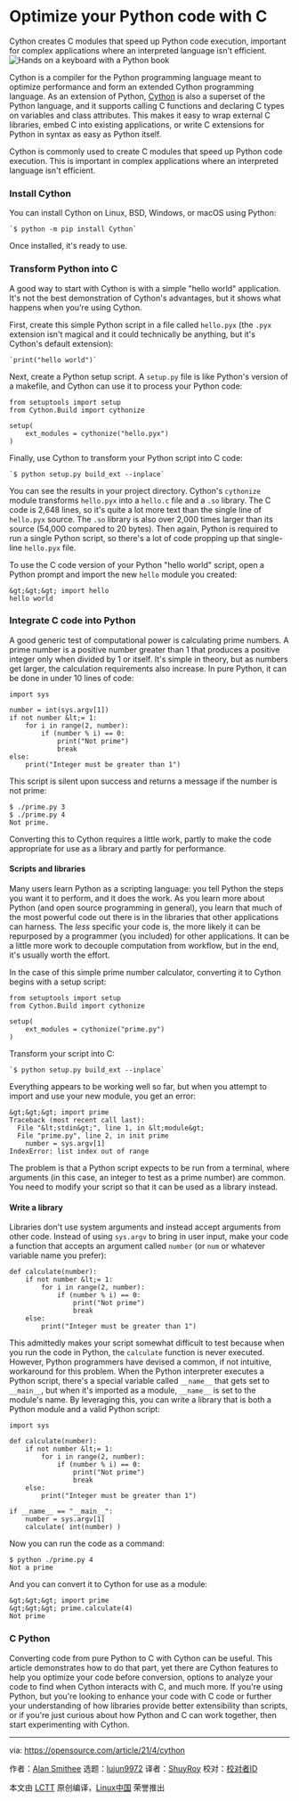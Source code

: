[#]: subject: (Optimize your Python code with C)
[#]: via: (https://opensource.com/article/21/4/cython)
[#]: author: (Alan Smithee https://opensource.com/users/alansmithee)
[#]: collector: (lujun9972)
[#]: translator: (ShuyRoy)
[#]: reviewer: ( )
[#]: publisher: ( )
[#]: url: ( )

Optimize your Python code with C
======
Cython creates C modules that speed up Python code execution, important
for complex applications where an interpreted language isn't efficient.
![Hands on a keyboard with a Python book ][1]

Cython is a compiler for the Python programming language meant to optimize performance and form an extended Cython programming language. As an extension of Python, [Cython][2] is also a superset of the Python language, and it supports calling C functions and declaring C types on variables and class attributes. This makes it easy to wrap external C libraries, embed C into existing applications, or write C extensions for Python in syntax as easy as Python itself.

Cython is commonly used to create C modules that speed up Python code execution. This is important in complex applications where an interpreted language isn't efficient.

### Install Cython

You can install Cython on Linux, BSD, Windows, or macOS using Python:


```
`$ python -m pip install Cython`
```

Once installed, it's ready to use.

### Transform Python into C

A good way to start with Cython is with a simple "hello world" application. It's not the best demonstration of Cython's advantages, but it shows what happens when you're using Cython.

First, create this simple Python script in a file called `hello.pyx` (the `.pyx` extension isn't magical and it could technically be anything, but it's Cython's default extension):


```
`print("hello world")`
```

Next, create a Python setup script. A `setup.py` file is like Python's version of a makefile, and Cython can use it to process your Python code:


```
from setuptools import setup
from Cython.Build import cythonize

setup(
    ext_modules = cythonize("hello.pyx")
)
```

Finally, use Cython to transform your Python script into C code:


```
`$ python setup.py build_ext --inplace`
```

You can see the results in your project directory. Cython's `cythonize` module transforms `hello.pyx` into a `hello.c` file and a `.so` library. The C code is 2,648 lines, so it's quite a lot more text than the single line of `hello.pyx` source. The `.so` library is also over 2,000 times larger than its source (54,000 compared to 20 bytes). Then again, Python is required to run a single Python script, so there's a lot of code propping up that single-line `hello.pyx` file.

To use the C code version of your Python "hello world" script, open a Python prompt and import the new `hello` module you created:


```
&gt;&gt;&gt; import hello
hello world
```

### Integrate C code into Python

A good generic test of computational power is calculating prime numbers. A prime number is a positive number greater than 1 that produces a positive integer only when divided by 1 or itself. It's simple in theory, but as numbers get larger, the calculation requirements also increase. In pure Python, it can be done in under 10 lines of code:


```
import sys

number = int(sys.argv[1])
if not number &lt;= 1:
    for i in range(2, number):
        if (number % i) == 0:
            print("Not prime")
            break
else:
    print("Integer must be greater than 1")
```

This script is silent upon success and returns a message if the number is not prime:


```
$ ./prime.py 3
$ ./prime.py 4
Not prime.
```

Converting this to Cython requires a little work, partly to make the code appropriate for use as a library and partly for performance.

#### Scripts and libraries

Many users learn Python as a scripting language: you tell Python the steps you want it to perform, and it does the work. As you learn more about Python (and open source programming in general), you learn that much of the most powerful code out there is in the libraries that other applications can harness. The _less_ specific your code is, the more likely it can be repurposed by a programmer (you included) for other applications. It can be a little more work to decouple computation from workflow, but in the end, it's usually worth the effort.

In the case of this simple prime number calculator, converting it to Cython begins with a setup script:


```
from setuptools import setup
from Cython.Build import cythonize

setup(
    ext_modules = cythonize("prime.py")
)
```

Transform your script into C:


```
`$ python setup.py build_ext --inplace`
```

Everything appears to be working well so far, but when you attempt to import and use your new module, you get an error:


```
&gt;&gt;&gt; import prime
Traceback (most recent call last):
  File "&lt;stdin&gt;", line 1, in &lt;module&gt;
  File "prime.py", line 2, in init prime
    number = sys.argv[1]
IndexError: list index out of range
```

The problem is that a Python script expects to be run from a terminal, where arguments (in this case, an integer to test as a prime number) are common. You need to modify your script so that it can be used as a library instead.

#### Write a library

Libraries don't use system arguments and instead accept arguments from other code. Instead of using `sys.argv` to bring in user input, make your code a function that accepts an argument called `number` (or `num` or whatever variable name you prefer):


```
def calculate(number):
    if not number &lt;= 1:
        for i in range(2, number):
            if (number % i) == 0:
                print("Not prime")
                break
    else:
        print("Integer must be greater than 1")
```

This admittedly makes your script somewhat difficult to test because when you run the code in Python, the `calculate` function is never executed. However, Python programmers have devised a common, if not intuitive, workaround for this problem. When the Python interpreter executes a Python script, there's a special variable called `__name__` that gets set to `__main__`, but when it's imported as a module, `__name__` is set to the module's name. By leveraging this, you can write a library that is both a Python module and a valid Python script:


```
import sys

def calculate(number):
    if not number &lt;= 1:
        for i in range(2, number):
            if (number % i) == 0:
                print("Not prime")
                break
    else:
        print("Integer must be greater than 1")

if __name__ == "__main__":
    number = sys.argv[1]    
    calculate( int(number) )
```

Now you can run the code as a command:


```
$ python ./prime.py 4
Not a prime
```

And you can convert it to Cython for use as a module:


```
&gt;&gt;&gt; import prime
&gt;&gt;&gt; prime.calculate(4)
Not prime
```

### C Python

Converting code from pure Python to C with Cython can be useful. This article demonstrates how to do that part, yet there are Cython features to help you optimize your code before conversion, options to analyze your code to find when Cython interacts with C, and much more. If you're using Python, but you're looking to enhance your code with C code or further your understanding of how libraries provide better extensibility than scripts, or if you're just curious about how Python and C can work together, then start experimenting with Cython.

--------------------------------------------------------------------------------

via: https://opensource.com/article/21/4/cython

作者：[Alan Smithee][a]
选题：[lujun9972][b]
译者：[ShuyRoy](https://github.com/ShuyRoy)
校对：[校对者ID](https://github.com/校对者ID)

本文由 [LCTT](https://github.com/LCTT/TranslateProject) 原创编译，[Linux中国](https://linux.cn/) 荣誉推出

[a]: https://opensource.com/users/alansmithee
[b]: https://github.com/lujun9972
[1]: https://opensource.com/sites/default/files/styles/image-full-size/public/lead-images/python-programming-code-keyboard.png?itok=fxiSpmnd (Hands on a keyboard with a Python book )
[2]: https://cython.org/
